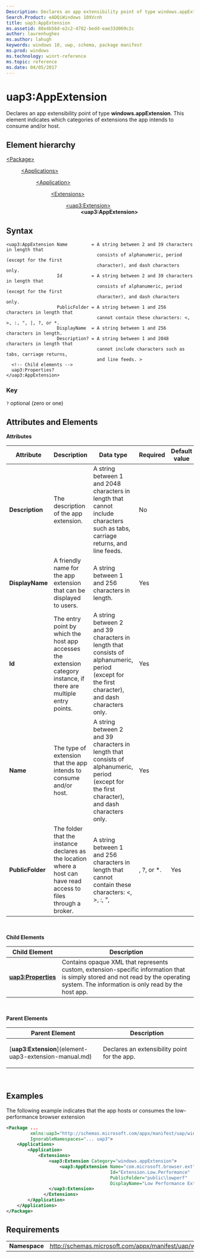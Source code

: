 ```yaml
---
Description: Declares an app extensibility point of type windows.appExtension.
Search.Product: eADQiWindows 10XVcnh
title: uap3:AppExtension
ms.assetid: 88e4b56d-e2c2-4782-bedd-eae33d069c2c
author: laurenhughes
ms.author: lahugh
keywords: windows 10, uwp, schema, package manifest
ms.prod: windows
ms.technology: winrt-reference
ms.topic: reference
ms.date: 04/05/2017
---
```


# uap3:AppExtension


Declares an app extensibility point of type **windows.appExtension**. This element indicates which categories of extensions the app intends to consume and/or host.

## Element hierarchy

<dl>
<dt><a href="element-package.md">&lt;Package&gt;</a></dt>
<dd>
<dl>
<dt><a href="element-applications.md">&lt;Applications&gt;</a></dt>
<dd>
<dl>
<dt><a href="element-application.md">&lt;Application&gt;</a></dt>
<dd>
<dl>
<dt><a href="element-1-extensions.md">&lt;Extensions&gt;</a></dt>
<dd>
<dl>
<dt><a href="element-uap3-extension-manual.md">&lt;uap3:Extension&gt;</a></dt>
<dd><b>&lt;uap3:AppExtension&gt;</b></dd>
</dl>
</dd>
</dl>
</dd>
</dl>
</dd>
</dl>
</dd>
</dl>

## Syntax


```
<uap3:AppExtension Name         = A string between 2 and 39 characters in length that
                                  consists of alphanumeric, period (except for the first
                                  character), and dash characters only.
                   Id           = A string between 2 and 39 characters in length that
                                  consists of alphanumeric, period (except for the first
                                  character), and dash characters only.
                   PublicFolder = A string between 1 and 256 characters in length that
                                  cannot contain these characters: <, >, :, ", |, ?, or *.
                   DisplayName  = A string between 1 and 256 characters in length.
                   Description? = A string between 1 and 2048 characters in length that
                                  cannot include characters such as tabs, carriage returns,
                                  and line feeds. >
  <!-- Child elements -->
  uap3:Properties?
</uap3:AppExtension>
```

### Key
`?` optional (zero or one)

## Attributes and Elements


**Attributes**

| Attribute        | Description                                                                                                         | Data type                                                                                                                                        | Required | Default value |
|------------------|---------------------------------------------------------------------------------------------------------------------|--------------------------------------------------------------------------------------------------------------------------------------------------|----------|---------------|
| **Description**  | The description of the app extension.                                                                               | A string between 1 and 2048 characters in length that cannot include characters such as tabs, carriage returns, and line feeds.                  | No       |               |
| **DisplayName**  | A friendly name for the app extension that can be displayed to users.                                               | A string between 1 and 256 characters in length.                                                                                                 | Yes      |               |
| **Id**           | The entry point by which the host app accesses the extension category instance, if there are multiple entry points. | A string between 2 and 39 characters in length that consists of alphanumeric, period (except for the first character), and dash characters only. | Yes      |               |
| **Name**         | The type of extension that the app intends to consume and/or host.                                                  | A string between 2 and 39 characters in length that consists of alphanumeric, period (except for the first character), and dash characters only. | Yes      |               |
| **PublicFolder** | The folder that the instance declares as the location where a host can have read access to files through a broker.  | A string between 1 and 256 characters in length that cannot contain these characters: &lt;, &gt;, :, ", |, ?, or \*.                             | Yes      |               |

 

**Child Elements**

| Child Element                                            | Description                                                                                                                                                                          |
|----------------------------------------------------------|--------------------------------------------------------------------------------------------------------------------------------------------------------------------------------------|
| [**uap3:Properties**](elemnt-uap3-properties-manual.md) | Contains opaque XML that represents custom, extension-specific information that is simply stored and not read by the operating system. The information is only read by the host app. |

 

**Parent Elements**

<table>
<colgroup>
<col width="50%" />
<col width="50%" />
</colgroup>
<thead>
<tr class="header">
<th>Parent Element</th>
<th>Description</th>
</tr>
</thead>
<tbody>
<tr class="odd">
<td>[<strong>uap3:Extension</strong>](element-uap3-extension-manual.md)</td>
<td><p>Declares an extensibility point for the app.</p></td>
</tr>
</tbody>
</table>

 

## Examples


The following example indicates that the app hosts or consumes the low-performance browser extension

```XML
<Package ...
         xmlns:uap3="http://schemas.microsoft.com/appx/manifest/uap/windows10/3"  
         IgnorableNamespaces="... uap3">
    <Applications>
        <Application>
            <Extensions>
                <uap3:Extension Category="windows.appExtension">  
                    <uap3:AppExtension Name="com.microsoft.browser.ext"
                                       Id="Extension.Low.Performance"
                                       PublicFolder="public\lowperf"
                                       DisplayName="Low Performance Extension"/>  
                </uap3:Extension>  
              </Extensions>
        </Application>
    </Applications>
</Package>
```

## Requirements


|               |                                                            |
|---------------|------------------------------------------------------------|
| **Namespace** | http://schemas.microsoft.com/appx/manifest/uap/windows10/3 |

 

 

 
